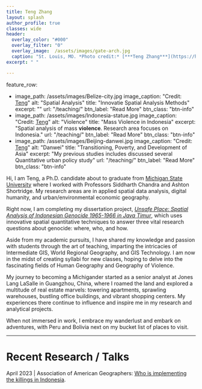 ```yaml
---
title: Teng Zhang
layout: splash
author_profile: true
classes: wide
header:
  overlay_color: "#000"
  overlay_filter: "0"
  overlay_image:  /assets/images/gate-arch.jpg
  caption: "St. Louis, MO. *Photo credit:* [***Teng Zhang***](https://https://www.facebook.com/geography.teng.zhang)"
excerpt: " "

---
```

feature_row:
  - image_path: /assets/images/Belize-city.jpg
    image_caption: "Credit: [Teng](https://stormocean.github.io/)"
    alt: "Spatial Analysis"
    title: "Innovatie Spatial Analysis Methods"
    excerpt: ""
    url: "/teaching/"
    btn_label: "Read More"
    btn_class: "btn-info"
  - image_path: /assets/images/Indonesia-statue.jpg
    image_caption: "Credit: [Teng](https://stormocean.github.io/)"
    alt: "Violence"
    title: "Mass Violence in Indonesia"
    excerpt: "Spatial analysis of mass **violence**. Research area focuses on Indonesia."
    url: "/teaching/"
    btn_label: "Read More"
    btn_class: "btn-info"
  - image_path: /assets/images/Beijing-danwei.jpg
    image_caption: "Credit: [Teng](https://stormocean.github.io/)"
    alt: "Danwei"
    title: "Transitioning, Poverty, and Development of Asia"
    excerpt: "My previous studies includes discussed several Quantitative urban policy study"
    url: "/teaching/"
    btn_label: "Read More"
    btn_class: "btn-info"
	
Hi, I am Teng, a Ph.D. candidate about to graduate from [Michigan State University](https://https://geo.msu.edu/) where I worked with Professors Siddharth Chandra and Ashton Shortridge. My research areas are in applied spatial data analysis, digital humanity, and urban/environmental economic geography. 

Right now, I am completing my dissertation project, [*Unsafe Place: Spatial Analysis of Indonesian Genocide 1965-1966 in Java Timur*](/Indonesia), which uses innovative spatial quantitative techniques to answer three vital research questions about genocide: where, who, and how. 

Aside from my academic pursuits, I have shared my knowledge and passion with students through the art of teaching, imparting the intricacies of Intermediate GIS, World Regional Geography, and GIS Technology. I am now in the midst of creating syllabi for new classes, hoping to delve into the fascinating fields of Human Geography and Geography of Violence.

My journey to becoming a Michigander started as a senior analyst at Jones Lang LaSalle in Guangzhou, China, where I roamed the land and explored a multitude of real estate marvels: towering apartments, sprawling warehouses, bustling office buildings, and vibrant shopping centers. My experiences there continue to influence and inspire me in my research and analytical projects.

When not immersed in work, I embrace my wanderlust and embark on adventures, with Peru and Bolivia next on my bucket list of places to visit.

***

# Recent Research / Talks

April 2023 | Association of American Geographers: [Who is implementing the killings in Indonesia](http://www.aag.org/).

